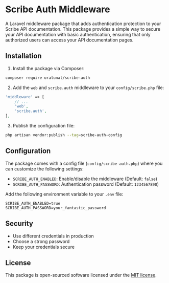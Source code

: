 # Scribe Auth Middleware

A Laravel middleware package that adds authentication protection to your Scribe API documentation. This package provides a simple way to secure your API documentation with basic authentication, ensuring that only authorized users can access your API documentation pages.

## Installation

1. Install the package via Composer:

```bash
composer require oralunal/scribe-auth
```

2. Add the `web` and `scribe.auth` middleware to your `config/scribe.php` file:

```php
'middleware' => [
    // ...
    'web',
    'scribe.auth',
],
```

3. Publish the configuration file:

```bash
php artisan vendor:publish --tag=scribe-auth-config
```

## Configuration

The package comes with a config file (`config/scribe-auth.php`) where you can customize the following settings:

- `SCRIBE_AUTH_ENABLED`: Enable/disable the middleware (Default: `false`)
- `SCRIBE_AUTH_PASSWORD`: Authentication password (Default: `1234567890`)

Add the following environment variable to your `.env` file:

```env
SCRIBE_AUTH_ENABLED=true
SCRIBE_AUTH_PASSWORD=your_fantastic_password
```

## Security

- Use different credentials in production
- Choose a strong password
- Keep your credentials secure

## License

This package is open-sourced software licensed under the [MIT license](https://opensource.org/licenses/MIT).